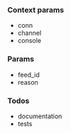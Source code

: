 ### Context params
* conn
* channel
* console

### Params
* feed_id
* reason

### Todos
* documentation
* tests
